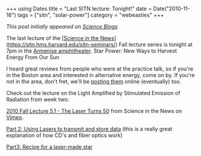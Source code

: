 +++
using Dates
title = "Last SITN lecture: Tonight!"
date = Date("2010-11-16")
tags = ["sitn", "solar-power"]
category = "webeasties"
+++

_This post initially appeared on [Science Blogs](http://scienceblogs.com/webeasties)_

The last lecture of the [[Science in the News](http://vimeo.com/user4840790)](https://sitn.hms.harvard.edu/sitn-seminars/) Fall lecture series is tonight at 7pm in the [Armenise amphitheater](http://maps.google.com/maps/ms?ie=UTF8&hl=en&view=map&ved=0CBQQgAc&ei=vh7kTOD-GobEzgTmmPXRDQ&msa=0&msid=113365708227110466905.00049543cf1b8e44d9563&ll=42.336056,-71.102142&spn=0.002562,0.005676&t=h&z=18). 
Star Power: New Ways to Harvest Energy From Our Sun

I heard great reviews from people who were at the practice talk, so if you're in the Boston area and interested in alternative energy, come on by. If you're not in the area, don't fret, we'll be [posting them](https://sitn.hms.harvard.edu/seminar-archive-2010/) online (eventually) too.

Check out the lecture on the Light Amplified by Stimulated Emission of Radiation from week two:

[2010 Fall Lecture 5.1 - The Laser Turns 50](http://vimeo.com/16913680) from Science in the News on [Vimeo](http://vimeo.com).

[Part 2: Using Lasers to transmit and store data](http://vimeo.com/16477546) (this is a really great explanation of how CD's and fiber optics work)

[Part3: Recipe for a laser-made star](http://vimeo.com/16477976)

      
  
